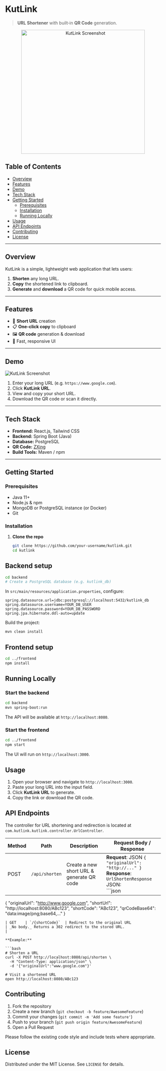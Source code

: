 # KutLink

> **URL Shortener** with built‑in **QR Code** generation.

<p align="center">
  <img src="screenshot.png" alt="KutLink Screenshot" width="400"/>
</p>

## Table of Contents

- [Overview](#overview)  
- [Features](#features)  
- [Demo](#demo)  
- [Tech Stack](#tech-stack)  
- [Getting Started](#getting-started)  
  - [Prerequisites](#prerequisites)  
  - [Installation](#installation)  
  - [Running Locally](#running-locally)  
- [Usage](#usage)  
- [API Endpoints](#api-endpoints)  
- [Contributing](#contributing)  
- [License](#license)  

---

## Overview

KutLink is a simple, lightweight web application that lets users:

1. **Shorten** any long URL.  
2. **Copy** the shortened link to clipboard.  
3. **Generate** and **download** a QR code for quick mobile access.

---

## Features

- 🔗 **Short URL** creation  
- 📋 **One‑click copy** to clipboard  
- 🖼️ **QR code** generation & download  
- 🚀 Fast, responsive UI  

---

## Demo

![KutLink Screenshot](![image](https://github.com/user-attachments/assets/34a05a02-22a5-4b42-b211-94ca88d55732)
)

1. Enter your long URL (e.g. `https://www.google.com`).  
2. Click **KutLink URL**.  
3. View and copy your short URL.  
4. Download the QR code or scan it directly.

---

## Tech Stack

- **Frontend:** React.js, Tailwind CSS  
- **Backend:** Spring Boot (Java)  
- **Database:** PostgreSQL 
- **QR Code:** [ZXing](https://github.com/zxing/zxing)  
- **Build Tools:** Maven / npm  

---

## Getting Started

### Prerequisites

- Java 11+  
- Node.js & npm  
- MongoDB or PostgreSQL instance (or Docker)  
- Git  

### Installation

1. **Clone the repo**  
   ```bash
   git clone https://github.com/your-username/kutlink.git
   cd kutlink
## Backend setup

```bash
cd backend
# Create a PostgreSQL database (e.g. kutlink_db)
```

In `src/main/resources/application.properties`, configure:

```properties
spring.datasource.url=jdbc:postgresql://localhost:5432/kutlink_db
spring.datasource.username=YOUR_DB_USER
spring.datasource.password=YOUR_DB_PASSWORD
spring.jpa.hibernate.ddl-auto=update
```

Build the project:

```bash
mvn clean install
```

## Frontend setup

```bash
cd ../frontend
npm install
```

## Running Locally

### Start the backend

```bash
cd backend
mvn spring-boot:run
```
The API will be available at `http://localhost:8080`.

### Start the frontend

```bash
cd ../frontend
npm start
```
The UI will run on `http://localhost:3000`.

## Usage

1. Open your browser and navigate to `http://localhost:3000`.  
2. Paste your long URL into the input field.  
3. Click **KutLink URL** to generate.  
4. Copy the link or download the QR code.

## API Endpoints

The controller for URL shortening and redirection is located at `com.kutlink.kutlink.controller.UrlController`.

| Method | Path            | Description                               | Request Body / Response                                                                                                                                      |
| ------ | --------------- | ----------------------------------------- | ------------------------------------------------------------------------------------------------------------------------------------------------------------- |
| POST   | `/api/shorten`  | Create a new short URL & generate QR code | **Request**: JSON `{ "originalUrl": "http://..." }`<br>**Response**: `UrlShortenResponse` JSON:<br>```json
{
  "originalUrl": "http://www.google.com",
  "shortUrl": "http://localhost:8080/ABc123",
  "shortCode": "ABc123",
  "qrCodeBase64": "data:image/png;base64,..."
}
``` |
| GET    | `/{shortCode}`  | Redirect to the original URL              | _No body._ Returns a 302 redirect to the stored URL.                                                                                                         |

**Example:**

```bash
# Shorten a URL
curl -X POST http://localhost:8080/api/shorten \
  -H "Content-Type: application/json" \
  -d '{"originalUrl":"www.google.com"}'

# Visit a shortened URL
open http://localhost:8080/ABc123
```

## Contributing

1. Fork the repository  
2. Create a new branch (`git checkout -b feature/AwesomeFeature`)  
3. Commit your changes (`git commit -m 'Add some feature'`)  
4. Push to your branch (`git push origin feature/AwesomeFeature`)  
5. Open a Pull Request  

Please follow the existing code style and include tests where appropriate.

## License

Distributed under the MIT License. See `LICENSE` for details.

